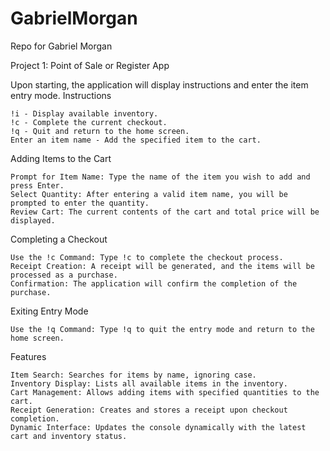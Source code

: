 # GabrielMorgan
Repo for Gabriel Morgan

Project 1: Point of Sale or Register App

Upon starting, the application will display instructions and enter the item entry mode.
Instructions

    !i - Display available inventory.
    !c - Complete the current checkout.
    !q - Quit and return to the home screen.
    Enter an item name - Add the specified item to the cart.

Adding Items to the Cart

    Prompt for Item Name: Type the name of the item you wish to add and press Enter.
    Select Quantity: After entering a valid item name, you will be prompted to enter the quantity.
    Review Cart: The current contents of the cart and total price will be displayed.

Completing a Checkout

    Use the !c Command: Type !c to complete the checkout process.
    Receipt Creation: A receipt will be generated, and the items will be processed as a purchase.
    Confirmation: The application will confirm the completion of the purchase.

Exiting Entry Mode

    Use the !q Command: Type !q to quit the entry mode and return to the home screen.

Features

    Item Search: Searches for items by name, ignoring case.
    Inventory Display: Lists all available items in the inventory.
    Cart Management: Allows adding items with specified quantities to the cart.
    Receipt Generation: Creates and stores a receipt upon checkout completion.
    Dynamic Interface: Updates the console dynamically with the latest cart and inventory status.
